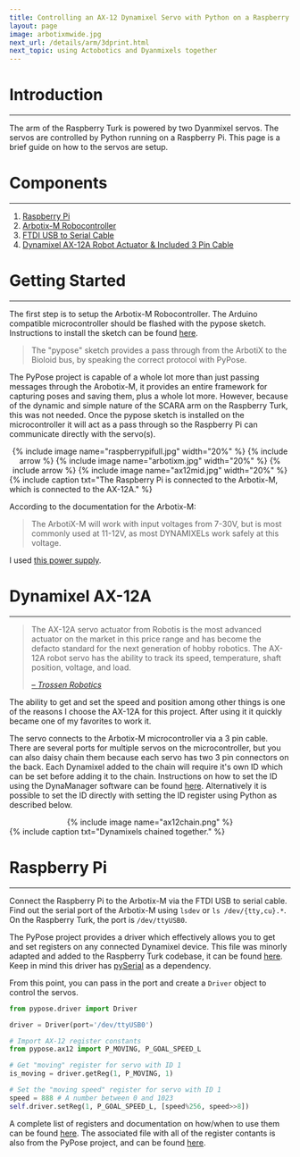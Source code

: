 ```yaml
---
title: Controlling an AX-12 Dynamixel Servo with Python on a Raspberry Pi
layout: page
image: arbotixmwide.jpg
next_url: /details/arm/3dprint.html
next_topic: using Actobotics and Dyanmixels together
---
```


# Introduction
---

The arm of the Raspberry Turk is powered by two Dyanmixel servos. The servos are controlled by Python running on a Raspberry Pi. This page is a brief guide on how to the servos are setup.

# Components
---

1. [Raspberry Pi](http://www.microcenter.com/product/460968/Raspberry_Pi_3_Model_B)
2. [Arbotix-M Robocontroller](http://www.trossenrobotics.com/p/arbotix-robot-controller.aspx)
3. [FTDI USB to Serial Cable](http://www.trossenrobotics.com/store/p/6406-FTDI-Cable-5V.aspx)
4. [Dynamixel AX-12A Robot Actuator & Included 3 Pin Cable](http://www.trossenrobotics.com/dynamixel-ax-12-robot-actuator.aspx)

# Getting Started
---

The first step is to setup the Arbotix-M Robocontroller. The Arduino compatible microcontroller should be flashed with the pypose sketch. Instructions to install the sketch can be found [here](http://vanadiumlabs.github.io/arbotix/#arbotixsetup).

> The "pypose" sketch provides a pass through from the ArbotiX to the Bioloid bus, by speaking the correct protocol with PyPose.

The PyPose project is capable of a whole lot more than just passing messages through the Arobotix-M, it provides an entire framework for capturing poses and saving them, plus a whole lot more. However, because of the dynamic and simple nature of the SCARA arm on the Raspberry Turk, this was not needed. Once the pypose sketch is installed on the microcontroller it will act as a pass through so the Raspberry Pi can communicate directly with the servo(s).

<center>
	{% include image name="raspberrypifull.jpg" width="20%" %}
	{% include arrow %}
	{% include image name="arbotixm.jpg" width="20%" %}
	{% include arrow %}
	{% include image name="ax12mid.jpg" width="20%" %}
</center>
{% include caption txt="The Raspberry Pi is connected to the Arbotix-M, which is connected to the AX-12A." %}

According to the documentation for the Arbotix-M:
> The ArbotiX-M will work with input voltages from 7-30V, but is most commonly used at 11-12V, as most DYNAMIXELs work safely at this voltage.

I used [this power supply](https://www.amazon.com/gp/product/B0194B7XT6/ref=oh_aui_detailpage_o00_s00?ie=UTF8&psc=1).

# Dynamixel AX-12A
---

> The AX-12A servo actuator from Robotis is the most advanced actuator on the market in this price range and has become the defacto standard for the next generation of hobby robotics. The AX-12A robot servo has the ability to track its speed, temperature, shaft position, voltage, and load.
>
> [– _Trossen Robotics_](http://www.trossenrobotics.com/dynamixel-ax-12-robot-actuator.aspx)

The ability to get and set the speed and position among other things is one of the reasons I choose the AX-12A for this project. After using it it quickly became one of my favorites to work it.

The servo connects to the Arbotix-M microcontroller via a 3 pin cable. There are several ports for multiple servos on the microcontroller, but you can also daisy chain them because each servo has two 3 pin connectors on the back. Each Dynamixel added to the chain will require it's own ID which can be set before adding it to the chain. Instructions on how to set the ID using the DynaManager software can be found [here](http://learn.trossenrobotics.com/arbotix/1-using-the-tr-dynamixel-servo-tool#&panel1-1). Alternatively it is possible to set the ID directly with setting the ID register using Python as described below.

<center>{% include image name="ax12chain.png" %}</center>
{% include caption txt="Dynamixels chained together." %}

# Raspberry Pi
---

Connect the Raspberry Pi to the Arbotix-M via the FTDI USB to serial cable. Find out the serial port of the Arbotix-M using `lsdev` or `ls /dev/{tty,cu}.*`. On the Raspberry Turk, the port is `/dev/ttyUSB0`.

The PyPose project provides a driver which effectively allows you to get and set registers on any connected Dynamixel device. This file was minorly adapted and added to the Raspberry Turk codebase, it can be found [here](https://bitbucket.org/joeymeyer/raspberryturk/src/719a3178aa94490fd08c851b1373a6674c14db82/raspberryturk/embedded/motion/pypose/driver.py?at=master&fileviewer=file-view-default). Keep in mind this driver has [pySerial](https://pythonhosted.org/pyserial/) as a dependency.

From this point, you can pass in the port and create a `Driver` object to control the servos.

```python
from pypose.driver import Driver

driver = Driver(port='/dev/ttyUSB0')

# Import AX-12 register constants
from pypose.ax12 import P_MOVING, P_GOAL_SPEED_L

# Get "moving" register for servo with ID 1
is_moving = driver.getReg(1, P_MOVING, 1)

# Set the "moving speed" register for servo with ID 1
speed = 888 # A number between 0 and 1023
self.driver.setReg(1, P_GOAL_SPEED_L, [speed%256, speed>>8])
```

A complete list of registers and documentation on how/when to use them can be found [here](http://support.robotis.com/en/product/actuator/dynamixel/ax_series/dxl_ax_actuator.htm). The associated file with all of the register contants is also from the PyPose project, and can be found [here](https://bitbucket.org/joeymeyer/raspberryturk/src/719a3178aa94490fd08c851b1373a6674c14db82/raspberryturk/embedded/motion/pypose/ax12.py?at=master&fileviewer=file-view-default).
